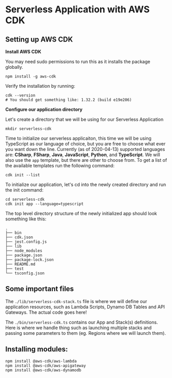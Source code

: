 # Serverless Application with AWS CDK

## Setting up AWS CDK

**Install AWS CDK**

You may need sudo permissions to run this as it installs the package globally.
```
npm install -g aws-cdk
```

Verify the installation by running:
```
cdk --version
# You should get something like: 1.32.2 (build e19e206)
```

**Configure our application directory**

Let's create a directory that we will be using for our Serverless Application
```
mkdir serverless-cdk
```

Time to initialize our serverless applicaiton, this time we will be using TypeScript as our language of choice, but you are free to choose what ever you want down the line. Currently (as of 2020-04-13) supported languages are: **CSharp**, **FSharp**, **Java**, **JavaScript**, **Python**, and **TypeScript**.
We will also use the `app` template, but there are other to choose from. To get a list of the available templates run the following command:
```
cdk init --list
```

To initialize our application, let's cd into the newly created directory and run the init command:
```
cd serverless-cdk
cdk init app --language=typescript
```

The top level directory structure of the newly initialized app should look something like this:
```
.
├── bin
├── cdk.json
├── jest.config.js
├── lib
├── node_modules
├── package.json
├── package-lock.json
├── README.md
├── test
└── tsconfig.json
```

## Some important files

The `./lib/serverless-cdk-stack.ts` file is where we will define our application resources, such as Lambda Scripts, Dynamo DB Tables and API Gateways. The actual code goes here!


The `./bin/serverless-cdk.ts` contains our App and Stack(s) definitions. Here is where we handle thing such as launching multiple stacks and passing some parameters to them (eg. Regions where we will launch them).

## Installing modules:

```
npm install @aws-cdk/aws-lambda
npm install @aws-cdk/aws-apigateway
npm install @aws-cdk/aws-dynamodb
```


